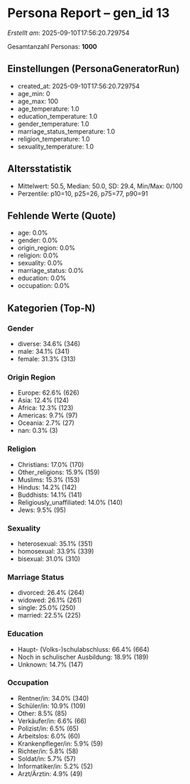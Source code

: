# Persona Report – gen_id 13
_Erstellt am_: 2025-09-10T17:56:20.729754

Gesamtanzahl Personas: **1000**

## Einstellungen (PersonaGeneratorRun)
- created_at: 2025-09-10T17:56:20.729754
- age_min: 0
- age_max: 100
- age_temperature: 1.0
- education_temperature: 1.0
- gender_temperature: 1.0
- marriage_status_temperature: 1.0
- religion_temperature: 1.0
- sexuality_temperature: 1.0

## Altersstatistik
- Mittelwert: 50.5, Median: 50.0, SD: 29.4, Min/Max: 0/100
- Perzentile: p10=10, p25=26, p75=77, p90=91

## Fehlende Werte (Quote)
- age: 0.0%
- gender: 0.0%
- origin_region: 0.0%
- religion: 0.0%
- sexuality: 0.0%
- marriage_status: 0.0%
- education: 0.0%
- occupation: 0.0%

## Kategorien (Top-N)
### Gender
- diverse: 34.6% (346)
- male: 34.1% (341)
- female: 31.3% (313)

### Origin Region
- Europe: 62.6% (626)
- Asia: 12.4% (124)
- Africa: 12.3% (123)
- Americas: 9.7% (97)
- Oceania: 2.7% (27)
- nan: 0.3% (3)

### Religion
- Christians: 17.0% (170)
- Other_religions: 15.9% (159)
- Muslims: 15.3% (153)
- Hindus: 14.2% (142)
- Buddhists: 14.1% (141)
- Religiously_unaffiliated: 14.0% (140)
- Jews: 9.5% (95)

### Sexuality
- heterosexual: 35.1% (351)
- homosexual: 33.9% (339)
- bisexual: 31.0% (310)

### Marriage Status
- divorced: 26.4% (264)
- widowed: 26.1% (261)
- single: 25.0% (250)
- married: 22.5% (225)

### Education
- Haupt- (Volks-)schulabschluss: 66.4% (664)
- Noch in schulischer Ausbildung: 18.9% (189)
- Unknown: 14.7% (147)

### Occupation
- Rentner/in: 34.0% (340)
- Schüler/in: 10.9% (109)
- Other: 8.5% (85)
- Verkäufer/in: 6.6% (66)
- Polizist/in: 6.5% (65)
- Arbeitslos: 6.0% (60)
- Krankenpfleger/in: 5.9% (59)
- Richter/in: 5.8% (58)
- Soldat/in: 5.7% (57)
- Informatiker/in: 5.2% (52)
- Arzt/Ärztin: 4.9% (49)
